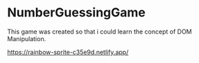 # NumberGuessingGame

This game was created so that i could learn the concept of DOM Manipulation.

https://rainbow-sprite-c35e9d.netlify.app/
